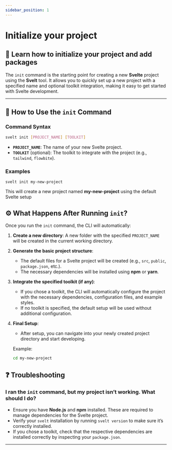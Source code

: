 ```yaml
---
sidebar_position: 1
---
```


# Initialize your project

## 🌟 Learn how to initialize your project and add packages

The `init` command is the starting point for creating a new **Svelte** project using the **Svelt** tool. It allows you to quickly set up a new project with a specified name and optional toolkit integration, making it easy to get started with Svelte development.

---

## 🚀 How to Use the `init` Command

### Command Syntax

```bash
svelt init [PROJECT_NAME] [TOOLKIT]
```

- **`PROJECT_NAME`**: The name of your new Svelte project.
- **`TOOLKIT`** (optional): The toolkit to integrate with the project (e.g., `tailwind`, `flowbite`).

### Examples

```shell
svelt init my-new-project
```

This will create a new project named **my-new-project** using the default Svelte setup

## ⚙️ What Happens After Running `init`?

Once you run the `init` command, the CLI will automatically:

1. **Create a new directory**: A new folder with the specified `PROJECT_NAME` will be created in the current working directory.

2. **Generate the basic project structure**:
    - The default files for a Svelte project will be created (e.g., `src`, `public`, `package.json`, etc.).
    - The necessary dependencies will be installed using **npm** or **yarn**.

3. **Integrate the specified toolkit (if any)**:
    - If you chose a toolkit, the CLI will automatically configure the project with the necessary dependencies, configuration files, and example styles.
    - If no toolkit is specified, the default setup will be used without additional configuration.

4. **Final Setup**:
    - After setup, you can navigate into your newly created project directory and start developing.

   Example:
   ```bash
   cd my-new-project
   ```

## ❓ Troubleshooting

### I ran the `init` command, but my project isn’t working. What should I do?

- Ensure you have **Node.js** and **npm** installed. These are required to manage dependencies for the Svelte project.
- Verify your `svelt` installation by running `svelt version` to make sure it’s correctly installed.
- If you chose a toolkit, check that the respective dependencies are installed correctly by inspecting your `package.json`.

---